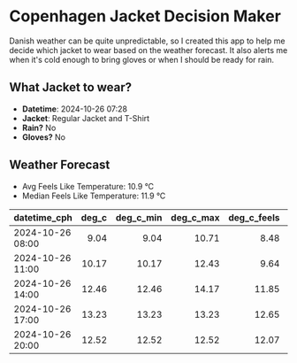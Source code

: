 
# Copenhagen Jacket Decision Maker

Danish weather can be quite unpredictable, so I created this app to help me decide which jacket to wear based on the weather forecast. 
It also alerts me when it's cold enough to bring gloves or when I should be ready for rain.

## What Jacket to wear?

- **Datetime**: 2024-10-26 07:28
- **Jacket**: Regular Jacket and T-Shirt
- **Rain?** No
- **Gloves?** No

## Weather Forecast
- Avg Feels Like Temperature: 10.9 °C
- Median Feels Like Temperature: 11.9 °C

| datetime_cph     |   deg_c |   deg_c_min |   deg_c_max |   deg_c_feels | weather   | wind   | rain   |
|:-----------------|--------:|------------:|------------:|--------------:|:----------|:-------|:-------|
| 2024-10-26 08:00 |    9.04 |        9.04 |       10.71 |          8.48 | Clouds    | Low    | None   |
| 2024-10-26 11:00 |   10.17 |       10.17 |       12.43 |          9.64 | Clouds    | Low    | None   |
| 2024-10-26 14:00 |   12.46 |       12.46 |       14.17 |         11.85 | Clouds    | Low    | None   |
| 2024-10-26 17:00 |   13.23 |       13.23 |       13.23 |         12.65 | Clouds    | Low    | None   |
| 2024-10-26 20:00 |   12.52 |       12.52 |       12.52 |         12.07 | Clouds    | Low    | None   |
        